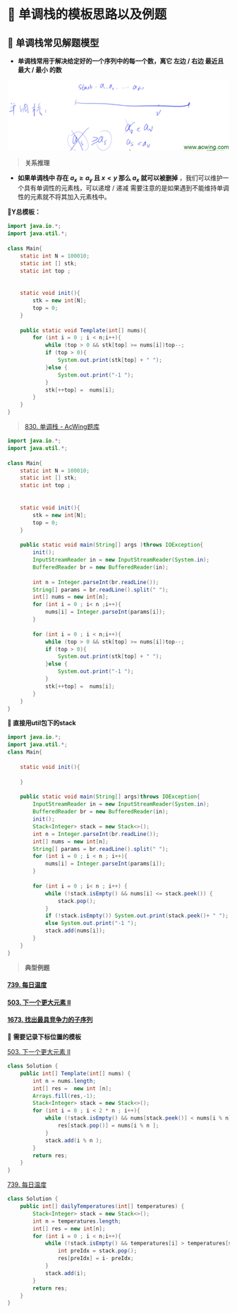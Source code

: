 # :book: 单调栈的模板思路以及例题

## :bookmark_tabs: 单调栈常见解题模型

- **单调栈常用于解决给定好的一个序列中的每一个数，离它 左边 / 右边 最近且最大 / 最小 的数**

![image-20220427180154356](./1.png)

> **关系推理**

- **如果单调栈中 存在 $a_x \ge a_y$ 且 $x < y$ 那么 $a_x$ 就可以被删掉** ，我们可以维护一个具有单调性的元素栈，可以递增 / 递减 需要注意的是如果遇到不能维持单调性的元素就不将其加入元素栈中。

**:bookmark_tabs:Y总模板：**

```java
import java.io.*;
import java.util.*;

class Main{
    static int N = 100010;
    static int [] stk;
    static int top ;
    
    
    static void init(){
        stk = new int[N];
        top = 0;
    }
    
   	public static void Template(int[] nums){
        for (int i = 0 ; i < n;i++){
            while (top > 0 && stk[top] >= nums[i])top--;
            if (top > 0){
                System.out.print(stk[top] + " ");
            }else {
                System.out.print("-1 ");
            }
            stk[++top] =  nums[i];
        }
    }
}
```

> [830. 单调栈 - AcWing题库](https://www.acwing.com/problem/content/832/)

```java
import java.io.*;
import java.util.*;

class Main{
    static int N = 100010;
    static int [] stk;
    static int top ;
    
    
    static void init(){
        stk = new int[N];
        top = 0;
    }
    
    public static void main(String[] args )throws IOException{
        init();
        InputStreamReader in = new InputStreamReader(System.in);
        BufferedReader br = new BufferedReader(in);
        
        int n = Integer.parseInt(br.readLine());
        String[] params = br.readLine().split(" ");
        int[] nums = new int[n];
        for (int i = 0 ; i< n ;i++){
            nums[i] = Integer.parseInt(params[i]);
        }
        
        for (int i = 0 ; i < n;i++){
            while (top > 0 && stk[top] >= nums[i])top--;
            if (top > 0){
                System.out.print(stk[top] + " ");
            }else {
                System.out.print("-1 ");
            }
            stk[++top] =  nums[i];
        }
    }
}
```

**:bookmark_tabs: 直接用util包下的stack**

```java
import java.io.*;
import java.util.*;
class Main{
    
    static void init(){
    
    }
    
    public static void main(String[] args)throws IOException{
        InputStreamReader in = new InputStreamReader(System.in);
        BufferedReader br = new BufferedReader(in);
        init();
        Stack<Integer> stack = new Stack<>();
        int n = Integer.parseInt(br.readLine());
        int[] nums = new int[n];
        String[] params = br.readLine().split(" ");
        for (int i = 0 ; i < n ; i++){
            nums[i] = Integer.parseInt(params[i]);
        }
        
        for (int i = 0 ; i< n ; i++) {
            while (!stack.isEmpty() && nums[i] <= stack.peek()) {
                stack.pop();
            }
            if (!stack.isEmpty()) System.out.print(stack.peek()+ " ");
            else System.out.print("-1 ");
            stack.add(nums[i]);
        }
    }
}
```

> **典型例题**

#### [739. 每日温度](https://leetcode-cn.com/problems/daily-temperatures/)

#### [503. 下一个更大元素 II](https://leetcode-cn.com/problems/next-greater-element-ii/)

#### [1673. 找出最具竞争力的子序列](https://leetcode-cn.com/problems/find-the-most-competitive-subsequence/)

:bookmark_tabs: **需要记录下标位置的模板**

[503. 下一个更大元素 II](https://leetcode-cn.com/problems/next-greater-element-ii/)

```java
class Solution {
    public int[] Template(int[] nums) {
        int n = nums.length;
        int[] res =  new int [n];
        Arrays.fill(res,-1);
        Stack<Integer> stack = new Stack<>();
        for (int i = 0 ; i < 2 * n ; i++){
            while (!stack.isEmpty() && nums[stack.peek()] < nums[i % n]){
                res[stack.pop()] = nums[i % n ];
            }
            stack.add(i % n );
        }
        return res;
    }
}
```

[739. 每日温度](https://leetcode-cn.com/problems/daily-temperatures/)

```java
class Solution {
    public int[] dailyTemperatures(int[] temperatures) {
        Stack<Integer> stack = new Stack<>();
        int n = temperatures.length;
        int[] res = new int[n];
        for (int i = 0 ; i < n;i++){
            while (!stack.isEmpty() && temperatures[i] > temperatures[stack.peek()]){
                int preIdx = stack.pop();
                res[preIdx] = i- preIdx;
            }
            stack.add(i);
        }
        return res;
    }
}
```

